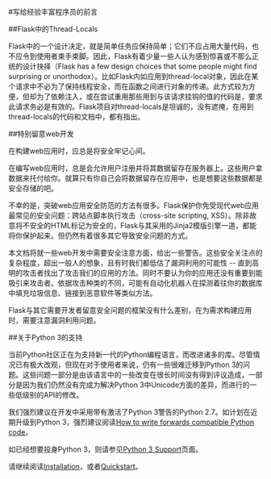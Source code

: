 #写给经验丰富程序员的前言

##Flask中的Thread-Locals

Flask中的一个设计决定，就是简单任务应保持简单；它们不应占用大量代码，也不应令到使用者束手束脚。因此，Flask有着少量一些人认为感到惊喜或不那么正统的设计抉择（Flask has a few design choices that some people might find surprising or unorthodox）。比如Flask内如应用到thread-local对象，因此在某个请求中不必为了保持线程安全，而在函数之间进行对象的传递。此方式较为方便，但却为了依赖注入，或在尝试重用那些用到与该请求挂钩的值的代码是，要求此请求务必是有效的。Flask项目对thread-locals是坦诚的，没有遮掩，在用到thread-locals的代码和文档中，都有指出。

##特别留意web开发

在构建web应用时，应总是将安全牢记心间。

在编写web应用时，总是会允许用户注册并将其数据留存在服务器上。这些用户拿数据来托付给你。就算只有你自己会将数据留存在应用中，也是想要这些数据都是安全存储的吧。

不幸的是，突破web应用安全防范的方法有很多。Flask保护你免受现代web应用最常见的安全问题：跨站点脚本执行攻击（cross-site scripting, XSS）。除非故意将不安全的HTML标记为安全的，Flask与其采用的Jinja2模版引擎一道，都能将你保护起来。但仍然有着很多其它导致安全问题的方式。

本文档将就一些web开发中需要安全注意方面，给出一些警告。这些安全关注点的复杂程度，超出一般人的想象，且有时我们都低估了漏洞利用的可能性 -- 直到高明的攻击者找出了攻击我们的应用的方法。同时不要认为你的应用还没有重要到能吸引来攻击者。依据攻击种类的不同，可能有自动化机器人在探测着往你的数据库中填充垃圾信息、链接到恶意软件等类似方法。

Flask与其它需要开发者留意安全问题的框架没有什么差别，在为需求构建应用时，需要注意漏洞利用问题。

##关于Python 3的支持

当前Python社区正在为支持新一代的Python编程语言，而改进诸多的库。尽管情况已有极大改观，但现在对于使用者来说，仍有一些很难迁移到Python 3的问题。这些问题一部分是由该语言中的一些改变在很长时间没有得到评议造成，一部分是因为我们仍然没有完成为解决Python 3中Unicode方面的差异，而进行的一些低级别的API的修改。

我们强烈建议在开发中采用带有激活了Python 3警告的Python 2.7。如计划在近期升级到Python 3，强烈建议阅读[How to write forwards compatible Python code](http://lucumr.pocoo.org/2011/1/22/forwards-compatible-python/)。

如已经想要投身Python 3，则请参见[Python 3 Support](http://flask.readthedocs.org/en/latest/python3/#python3-support)页面。

请继续阅读[Installation](./installation_flask.md)，或者[Quickstart](./quickstart_flask.md)。


